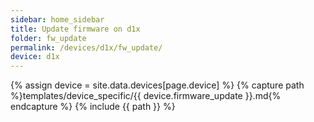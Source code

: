 ```yaml
---
sidebar: home_sidebar
title: Update firmware on d1x
folder: fw_update
permalink: /devices/d1x/fw_update/
device: d1x
---
```

{% assign device = site.data.devices[page.device] %}
{% capture path %}templates/device_specific/{{ device.firmware_update }}.md{% endcapture %}
{% include {{ path }} %}

